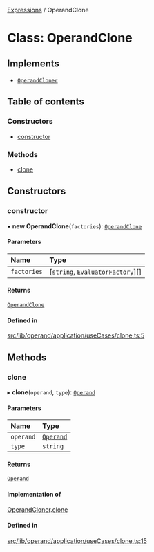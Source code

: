 [Expressions](../README.md) / OperandClone

# Class: OperandClone

## Implements

- [`OperandCloner`](../interfaces/OperandCloner.md)

## Table of contents

### Constructors

- [constructor](OperandClone.md#constructor)

### Methods

- [clone](OperandClone.md#clone)

## Constructors

### constructor

• **new OperandClone**(`factories`): [`OperandClone`](OperandClone.md)

#### Parameters

| Name | Type |
| :------ | :------ |
| `factories` | [`string`, [`EvaluatorFactory`](../interfaces/EvaluatorFactory.md)][] |

#### Returns

[`OperandClone`](OperandClone.md)

#### Defined in

[src/lib/operand/application/useCases/clone.ts:5](https://github.com/data7expressions/3xpr/blob/bc0cfccce8742d24fc7e8aa4c9e318845fb27c3b/src/lib/operand/application/useCases/clone.ts#L5)

## Methods

### clone

▸ **clone**(`operand`, `type`): [`Operand`](Operand.md)

#### Parameters

| Name | Type |
| :------ | :------ |
| `operand` | [`Operand`](Operand.md) |
| `type` | `string` |

#### Returns

[`Operand`](Operand.md)

#### Implementation of

[OperandCloner](../interfaces/OperandCloner.md).[clone](../interfaces/OperandCloner.md#clone)

#### Defined in

[src/lib/operand/application/useCases/clone.ts:15](https://github.com/data7expressions/3xpr/blob/bc0cfccce8742d24fc7e8aa4c9e318845fb27c3b/src/lib/operand/application/useCases/clone.ts#L15)
